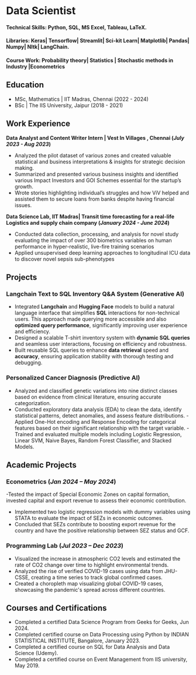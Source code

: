 # Data Scientist

#### Technical Skills: Python, SQL, MS Excel, Tableau, LaTeX. 

#### Libraries: Keras| Tensorflow| Streamlit| Sci-kit Learn| Matplotlib| Pandas| Numpy| Nltk| LangChain.

#### Course Work: Probability theory| Statistics | Stochastic methods in Industry |Econometrics 

## Education
- MSc, Mathematics | IIT Madras, Chennai (2022 - 2024)                            		
- BSc | The IIS University, Jaipur (2018 - 2021)

## Work Experience
**Data Analyst and Content Writer Intern | Vest In Villages , Chennai (_July 2023 - Aug 2023_)**
- Analyzed the pilot dataset of various zones and created valuable statistical and business interpretations & insights for strategic decision making.
- Summarized and presented various business insights and identified various Impact Investors and GOI Schemes essential for the startup’s growth.
- Wrote stories highlighting individual’s struggles and how ViV helped and assisted them to secure loans from banks despite having financial issues. 

**Data Science Lab, IIT Madras| Transit time forecasting for a real-life Logistics and supply chain company (_January 2024 - June 2024_)**
- Conducted data collection, processing, and analysis for novel study evaluating the impact of over 300 biometrics variables on human performance in hyper-realistic, live-fire training scenarios
- Applied unsupervised deep learning approaches to longitudinal ICU data to discover novel sepsis sub-phenotypes

## Projects
### Langchain Text to SQL Inventory Q&A System (Generative AI) 

- Integrated **Langchain** and **Hugging Face** models to build a natural language interface that simplifies **SQL** interactions for non-technical users. This approach made querying more accessible and also **optimized query performance**, significantly improving user experience and efficiency.
- Designed a scalable T-shirt inventory system with **dynamic SQL queries** and seamless user interactions, focusing on efficiency and robustness.
- Built reusable SQL queries to enhance **data retrieval** speed and **accuracy**, ensuring application stability with thorough testing and debugging.

### Personalized Cancer Diagnosis (Predictive AI) 

- Analyzed and classified genetic variations into nine distinct classes based on evidence from clinical literature, ensuring accurate categorization.
- Conducted exploratory data analysis (EDA) to clean the data, identify statistical patterns, detect anomalies, and assess feature distributions. 
-Applied One-Hot encoding and Response Encoding for categorical features based on their significant relationship with the target variable. 
-Trained and evaluated multiple models including Logistic Regression, Linear SVM, Naive Bayes, Random Forest Classifier, and Stacked Models.

## Academic Projects
### Econometrics (_Jan 2024 – May 2024_) 

-Tested the impact of Special Economic Zones on capital formation, invested capital and export revenue to assess their economic contribution. 
- Implemented two logistic regression models with dummy variables using STATA to evaluate the impact of SEZs in economic outcomes. 
- Concluded that SEZs contribute to boosting export revenue for the country and have the positive relationship between SEZ status and GCF. 

### Programming Lab (_Jul 2023 – Dec 2023_)
-  Visualized the increase in atmospheric CO2 levels and estimated the rate of CO2 change over time to highlight environmental trends.
-  Analyzed the rise of verified COVID-19 cases using data from JHU-CSSE, creating a time series to track global confirmed cases.
-  Created a choropleth map visualizing global COVID-19 cases, showcasing the pandemic's spread across different countries.

## Courses and Certifications
- Completed a certified Data Science Program from Geeks for Geeks, Jun 2024.
- Completed certified course on Data Processing using Python by INDIAN STATISTICAL INSTITUTE, Bangalore, January 2023.
- Completed a certified course on SQL for Data Analysis and Data Science (Udemy).
- Completed a certified course on Event Management from IIS university, May 2019. 
